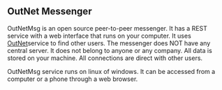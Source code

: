 ## OutNet Messenger
OutNetMsg is an open source peer-to-peer messenger.  It has a REST service with a web interface that runs on your computer.  It uses <a href="https://github.com/rand3289/OutNet"> OutNet</a>service to find other users.  The messenger does NOT have any central server.  It does not belong to anyone or any company.  All data is stored on your machine.  All connections are direct with other users.  

OutNetMsg service runs on linux of windows.  It can be accessed from a computer or a phone through a web browser.
